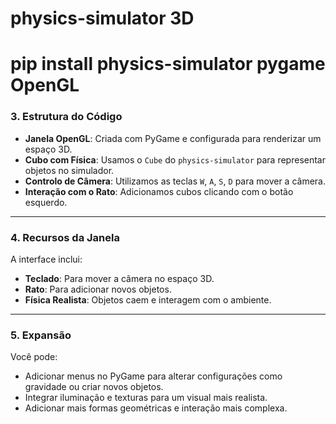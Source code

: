 #  physics-simulator 3D
# pip install physics-simulator pygame OpenGL

### 3. **Estrutura do Código**  
- **Janela OpenGL**: Criada com PyGame e configurada para renderizar um espaço 3D.
- **Cubo com Física**: Usamos o `Cube` do `physics-simulator` para representar objetos no simulador.
- **Controlo de Câmera**: Utilizamos as teclas `W`, `A`, `S`, `D` para mover a câmera.
- **Interação com o Rato**: Adicionamos cubos clicando com o botão esquerdo.

---

### 4. **Recursos da Janela**  
A interface inclui:
- **Teclado**: Para mover a câmera no espaço 3D.
- **Rato**: Para adicionar novos objetos.
- **Física Realista**: Objetos caem e interagem com o ambiente.

---

### 5. **Expansão**  
Você pode:
- Adicionar menus no PyGame para alterar configurações como gravidade ou criar novos objetos.
- Integrar iluminação e texturas para um visual mais realista.
- Adicionar mais formas geométricas e interação mais complexa.

